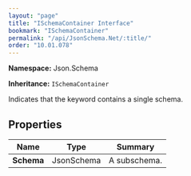 ```yaml
---
layout: "page"
title: "ISchemaContainer Interface"
bookmark: "ISchemaContainer"
permalink: "/api/JsonSchema.Net/:title/"
order: "10.01.078"
---
```

**Namespace:** Json.Schema

**Inheritance:**
`ISchemaContainer`

Indicates that the keyword contains a single schema.

## Properties

| Name | Type | Summary |
|---|---|---|
| **Schema** | JsonSchema | A subschema. |

